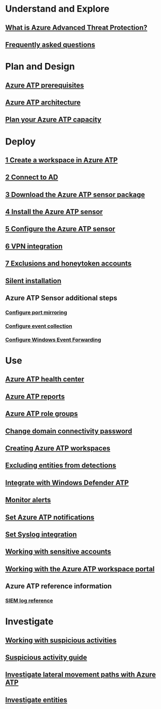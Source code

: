 # Understand and Explore
## [What is Azure Advanced Threat Protection?](what-is-atp.md)
## [Frequently asked questions](atp-technical-faq.md)
# Plan and Design
## [Azure ATP prerequisites](atp-prerequisites.md)
## [Azure ATP architecture](atp-architecture.md)
## [Plan your Azure ATP capacity](atp-capacity-planning.md)
# Deploy
## [1 Create a workspace in Azure ATP](install-atp-step1.md)
## [2 Connect to AD](install-atp-step2.md)
## [3 Download the Azure ATP sensor package](install-atp-step3.md)
## [4 Install the Azure ATP sensor](install-atp-step4.md)
## [5 Configure the Azure ATP sensor](install-atp-step5.md)
## [6 VPN integration](vpn-integration-install-step.md)
## [7 Exclusions and honeytoken accounts](install-atp-step7.md)
## [Silent installation](ATP-silent-installation.md)
## Azure ATP Sensor additional steps
### [Configure port mirroring](configure-port-mirroring.md)
### [Configure event collection](configure-event-collection.md)
### [Configure Windows Event Forwarding](configure-event-forwarding.md)
# Use
## [Azure ATP health center](atp-health-center.md)
## [Azure ATP reports](reports.md)
## [Azure ATP role groups](atp-role-groups.md)
## [Change domain connectivity password](modifying-atp-config-dcpassword.md)
## [Creating Azure ATP workspaces](atp-workspaces.md)
## [Excluding entities from detections](excluding-entities-from-detections.md)
## [Integrate with Windows Defender ATP](integrate-wd-atp.md)
## [Monitor alerts](monitoring-alerts.md)
## [Set Azure ATP notifications](setting-atp-alerts.md)
## [Set Syslog integration](setting-syslog-email-server-settings.md)
## [Working with sensitive accounts](tag-sensitive-accounts.md)
## [Working with the Azure ATP workspace portal](working-with-atp-console.md)
## Azure ATP reference information
### [SIEM log reference](cef-format-sa.md)
# Investigate
## [Working with suspicious activities](working-with-suspicious-activities.md)
## [Suspicious activity guide](suspicious-activity-guide.md)
## [Investigate lateral movement paths with Azure ATP](use-case-lateral-movement-path.md)
## [Investigate entities](user-profiles.md)
